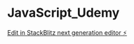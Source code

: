# JavaScript_Udemy

[Edit in StackBlitz next generation editor ⚡️](https://stackblitz.com/~/github.com/Jun-Araki/JavaScript_Udemy)